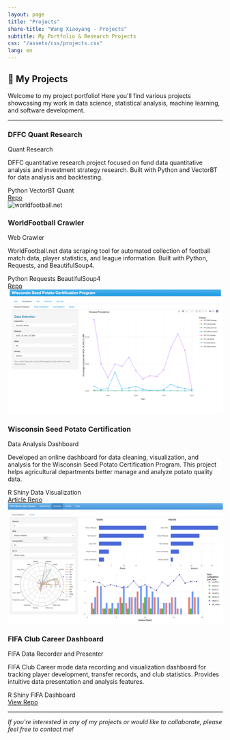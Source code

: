 ```yaml
---
layout: page
title: "Projects"
share-title: "Wang Xiaoyang - Projects"
subtitle: My Portfolio & Research Projects
css: "/assets/css/projects.css"
lang: en
---
```


## 🚀 My Projects

Welcome to my project portfolio! Here you'll find various projects showcasing my work in data science, statistical analysis, machine learning, and software development.

---

<div class="projects-grid">

  <div class="project-card">
    <!-- <img src="https://s.hs-data.com/bilder/shared/ng_2013/wfb_logo_net.png" alt="worldfootball.net" class="project-image"> -->
    <div class="project-content">
      <div class="project-header">
        <div class="project-icon">
          <i class="fab fa-github"></i>
        </div>
        <div class="project-info">
          <h3 class="project-title">DFFC Quant Research</h3>
          <p class="project-type">Quant Research</p>
        </div>
      </div>
      <div class="project-description">
        <p>DFFC quantitative research project focused on fund data quantitative analysis and investment strategy research. Built with Python and VectorBT for data analysis and backtesting.</p>
      </div>
      <div class="project-tags">
        <span class="tag">Python</span>
        <span class="tag">VectorBT</span>
        <span class="tag">Quant</span>
      </div>
      <div class="project-links">
        <a href="https://github.com/WXYS1209/quant_dffc" target="_blank" class="btn-link">
          <i class="fas fa-external-link-alt"></i> Repo
        </a>
      </div>
    </div>
  </div>

  <div class="project-card">
    <img src="https://s.hs-data.com/bilder/shared/ng_2013/wfb_logo_net.png" alt="worldfootball.net" class="project-image">
    <div class="project-content">
      <div class="project-header">
        <div class="project-icon">
          <i class="fab fa-github"></i>
        </div>
        <div class="project-info">
          <h3 class="project-title">WorldFootball Crawler</h3>
          <p class="project-type">Web Crawler</p>
        </div>
      </div>
      <div class="project-description">
        <p>WorldFootball.net data scraping tool for automated collection of football match data, player statistics, and league information. Built with Python, Requests, and BeautifulSoup4.</p>
      </div>
      <div class="project-tags">
        <span class="tag">Python</span>
        <span class="tag">Requests</span>
        <span class="tag">BeautifulSoup4</span>
      </div>
      <div class="project-links">
        <a href="https://github.com/WXYS1209/WorldFootballMaster" target="_blank" class="btn-link">
          <i class="fas fa-external-link-alt"></i> Repo
        </a>
      </div>
    </div>
  </div>

  <div class="project-card">
    <img src="/assets/img/projects/potato-dashboard.png" alt="Wisconsin Seed Potato Dashboard" class="project-image">
    <div class="project-content">
      <div class="project-header">
        <div class="project-icon">
          <i class="fab fa-github"></i>
        </div>
        <div class="project-info">
          <h3 class="project-title">Wisconsin Seed Potato Certification</h3>
          <p class="project-type">Data Analysis Dashboard</p>
        </div>
      </div>
      <div class="project-description">
        <p>Developed an online dashboard for data cleaning, visualization, and analysis for the Wisconsin Seed Potato Certification Program. This project helps agricultural departments better manage and analyze potato quality data.</p>
      </div>
      <div class="project-tags">
        <span class="tag">R</span>
        <span class="tag">Shiny</span>
        <span class="tag">Data Visualization</span>
      </div>
      <div class="project-links">
        <a href="https://issuu.com/bctater/docs/february_2025_badger_common_tater" target="_blank" class="btn-link">
          <i class="fas fa-external-link-alt"></i> Article
        </a>
        <a href="https://github.com/solislemuslab/potato-seed-cert" target="_blank" class="btn-link">
          <i class="fas fa-external-link-alt"></i> Repo
        </a>
      </div>
    </div>
  </div>

  <div class="project-card">
    <img src="/assets/img/projects/fifa-dashboard.png" alt="FIFA Club Career Dashboard" class="project-image">
    <div class="project-content">
      <div class="project-header">
        <div class="project-icon">
          <i class="fas fa-database"></i>
        </div>
        <div class="project-info">
          <h3 class="project-title">FIFA Club Career Dashboard</h3>
          <p class="project-type">FIFA Data Recorder and Presenter</p>
        </div>
      </div>
      <div class="project-description">
        <p>FIFA Club Career mode data recording and visualization dashboard for tracking player development, transfer records, and club statistics. Provides intuitive data presentation and analysis features.</p>
      </div>
      <div class="project-tags">
        <span class="tag">R</span>
        <span class="tag">Shiny</span>
        <span class="tag">FIFA</span>
        <span class="tag">Dashboard</span>
      </div>
      <div class="project-links">
        <a href="https://wxys1209.shinyapps.io/FIFA_Career_Tracker/" class="btn-link">
          <i class="fas fa-external-link-alt"></i> View
        </a>
        <a href="https://github.com/WXYS1209/FIFA_Career_Recording" class="btn-link">
          <i class="fas fa-external-link-alt"></i> Repo
        </a>
      </div>
    </div>
  </div>

</div>

---

*If you're interested in any of my projects or would like to collaborate, please feel free to contact me!*